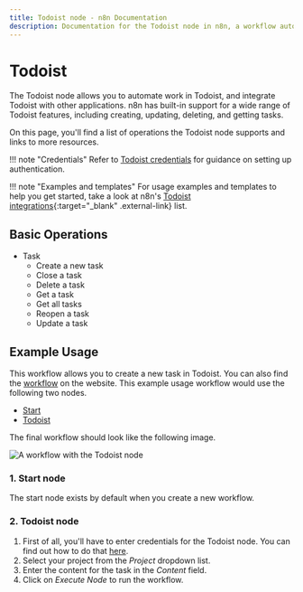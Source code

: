 ```yaml
---
title: Todoist node - n8n Documentation
description: Documentation for the Todoist node in n8n, a workflow automation platform. Includes details of operations and configuration, and links to examples and credentials information.
---
```


# Todoist

The Todoist node allows you to automate work in Todoist, and integrate Todoist with other applications. n8n has built-in support for a wide range of Todoist features, including creating, updating, deleting, and getting tasks. 

On this page, you'll find a list of operations the Todoist node supports and links to more resources.

!!! note "Credentials"
    Refer to [Todoist credentials](/integrations/builtin/credentials/todoist/) for guidance on setting up authentication. 

!!! note "Examples and templates"
    For usage examples and templates to help you get started, take a look at n8n's [Todoist integrations](https://n8n.io/integrations/todoist/){:target="_blank" .external-link} list.


## Basic Operations

* Task
    * Create a new task
    * Close a task
    * Delete a task
    * Get a task
    * Get all tasks
    * Reopen a task
    * Update a task

## Example Usage

This workflow allows you to create a new task in Todoist. You can also find the [workflow](https://n8n.io/workflows/481) on the website. This example usage workflow would use the following two nodes.
- [Start](/integrations/builtin/core-nodes/n8n-nodes-base.start/)
- [Todoist]()

The final workflow should look like the following image.

![A workflow with the Todoist node](/_images/integrations/builtin/app-nodes/todoist/workflow.png)

### 1. Start node

The start node exists by default when you create a new workflow.

### 2. Todoist node

1. First of all, you'll have to enter credentials for the Todoist node. You can find out how to do that [here](/integrations/builtin/credentials/todoist/).
2. Select your project from the *Project* dropdown list.
3. Enter the content for the task in the *Content* field.
4. Click on *Execute Node* to run the workflow.





